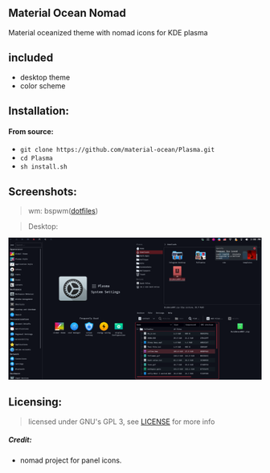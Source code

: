 ## Material Ocean Nomad

Material oceanized theme with nomad icons for KDE plasma

## included

- desktop theme
- color scheme

## Installation:

#### From source:

- `git clone https://github.com/material-ocean/Plasma.git`
- `cd Plasma`
- `sh install.sh`

## Screenshots:

> wm: bspwm([dotfiles](https://github.com/Blacksuan19/Dotfiles))

> Desktop:

![alt text](https://raw.githubusercontent.com/material-ocean/Plasma/master/screenshot.png)

## Licensing:

> licensed under GNU's GPL 3, see [LICENSE](https://github.com/Blacksuan19/Plasma-Themes/blob/master/LICENSE) for more info

##### Credit:

- nomad project for panel icons.
